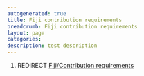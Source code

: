 ```yaml
---
autogenerated: true
title: Fiji contribution requirements
breadcrumb: Fiji contribution requirements
layout: page
categories: 
description: test description
---
```


1.  REDIRECT [Fiji/Contribution requirements](Fiji_Contribution_requirements)
